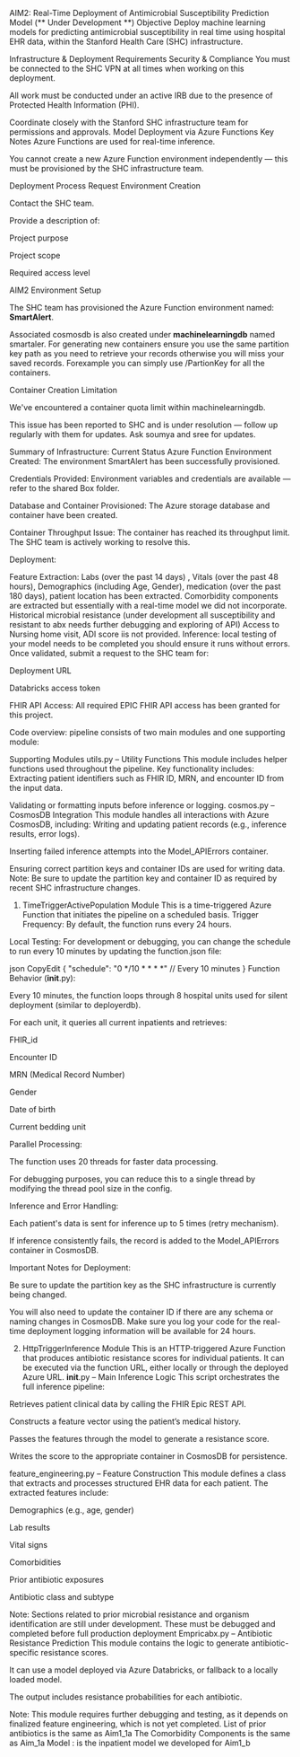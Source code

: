 AIM2: Real-Time Deployment of Antimicrobial Susceptibility Prediction Model (** Under Development **)
Objective
Deploy machine learning models for predicting antimicrobial susceptibility in real time using hospital EHR data, within the Stanford Health Care (SHC) infrastructure.

Infrastructure & Deployment Requirements
 Security & Compliance
You must be connected to the SHC VPN at all times when working on this deployment.


All work must be conducted under an active IRB due to the presence of Protected Health Information (PHI).


Coordinate closely with the Stanford SHC infrastructure team for permissions and approvals.
Model Deployment via Azure Functions
Key Notes
Azure Functions are used for real-time inference.


You cannot create a new Azure Function environment independently — this must be provisioned by the SHC infrastructure team.


Deployment Process
Request Environment Creation


Contact the SHC team.


Provide a description of:


Project purpose


Project scope


Required access level


AIM2 Environment Setup


The SHC team has provisioned the Azure Function environment named: **SmartAlert**.


Associated cosmosdb is also created under **machinelearningdb** named smartaler. For generating new containers ensure you use the same partition key path  as you need to retrieve your records otherwise you will miss your saved records.
Forexample you can simply use /PartionKey for all the containers. 

Container Creation Limitation


We've encountered a container quota limit within machinelearningdb.


This issue has been reported to SHC and is under resolution — follow up regularly with them for updates. Ask soumya and sree for updates.




Summary of Infrastructure: Current Status
Azure Function Environment Created:
 The environment SmartAlert has been successfully provisioned.


Credentials Provided:
 Environment variables and credentials are available — refer to the shared Box folder.


Database and Container Provisioned:
 The Azure storage database and container have been created.


Container Throughput Issue:
 The container has reached its throughput limit. The SHC team is actively working to resolve this.


Deployment:


Feature Extraction:
Labs (over the past 14 days) , Vitals (over the past 48 hours), Demographics (including Age, Gender), medication (over the past 180 days), patient location has been extracted. 
Comorbidity components are extracted but essentially with a real-time model we did not incorporate. 
Historical microbial resistance (under development all susceptibility and resistant to abx needs further debugging and exploring of API)
Access to Nursing home visit, ADI score iis not provided. 
Inference: 
local testing of your model needs to be completed you should ensure it runs without errors.
Once validated, submit a request to the SHC team for:


Deployment URL


Databricks access token






 FHIR API Access:
 All required EPIC FHIR API access has been granted for this project.


Code overview:
pipeline consists of two main modules and one supporting module:


Supporting Modules
utils.py – Utility Functions
This module includes helper functions used throughout the pipeline.
 Key functionality includes:
Extracting patient identifiers such as FHIR ID, MRN, and encounter ID from the input data.


Validating or formatting inputs before inference or logging.
cosmos.py – CosmosDB Integration
This module handles all interactions with Azure CosmosDB, including:
Writing and updating patient records (e.g., inference results, error logs).


Inserting failed inference attempts into the Model_APIErrors container.


Ensuring correct partition keys and container IDs are used for writing data.
 Note: Be sure to update the partition key and container ID as required by recent SHC infrastructure changes.

1. TimeTriggerActivePopulation Module
This is a time-triggered Azure Function that initiates the pipeline on a scheduled basis.
Trigger Frequency:
 By default, the function runs every 24 hours.


Local Testing:
 For development or debugging, you can change the schedule to run every 10 minutes by updating the function.json file:

 json
CopyEdit
{
  "schedule": "0 */10 * * * *" // Every 10 minutes
}
Function Behavior (__init__.py):


Every 10 minutes, the function loops through 8 hospital units used for silent deployment (similar to deployerdb).


For each unit, it queries all current inpatients and retrieves:


FHIR_id


Encounter ID


MRN (Medical Record Number)


Gender


Date of birth


Current bedding unit


Parallel Processing:


The function uses 20 threads for faster data processing.


For debugging purposes, you can reduce this to a single thread by modifying the thread pool size in the config.


Inference and Error Handling:


Each patient's data is sent for inference up to 5 times (retry mechanism).


If inference consistently fails, the record is added to the Model_APIErrors container in CosmosDB.


Important Notes for Deployment:


Be sure to update the partition key as the SHC infrastructure is currently being changed.


You will also need to update the container ID if there are any schema or naming changes in CosmosDB.
Make sure you log your code for the real-time deployment logging information will be available for 24 hours.

2. HttpTriggerInference Module
This is an HTTP-triggered Azure Function that produces antibiotic resistance scores for individual patients.
 It can be executed via the function URL, either locally or through the deployed Azure URL.
__init__.py – Main Inference Logic
This script orchestrates the full inference pipeline:


Retrieves patient clinical data by calling the FHIR Epic REST API.


Constructs a feature vector using the patient’s medical history.


Passes the features through the model to generate a resistance score.


Writes the score to the appropriate container in CosmosDB for persistence.


feature_engineering.py – Feature Construction
This module defines a class that extracts and processes structured EHR data for each patient.
 The extracted features include:


Demographics (e.g., age, gender)


Lab results


Vital signs


Comorbidities


Prior antibiotic exposures


Antibiotic class and subtype


Note:
 Sections related to prior microbial resistance and organism identification are still under development.
 These must be debugged and completed before full production deployment
Empricabx.py – Antibiotic Resistance Prediction
This module contains the logic to generate antibiotic-specific resistance scores.


It can use a model deployed via Azure Databricks, or fallback to a locally loaded model.


The output includes resistance probabilities for each antibiotic.


Note:
 This module requires further debugging and testing, as it depends on finalized feature engineering, which is not yet completed.
List of prior antibiotics is the same as Aim1_1a
The Comorbidity Components is the same as Aim_1a
Model : is the inpatient model we developed for Aim1_b


  
